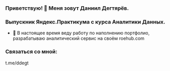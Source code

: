 ### Приветствую! 👋 Меня зовут Даниил Дегтярёв.
### Выпускник Яндекс.Практикума с курса Аналитики Данных. 


- 🔭 В настоящее время веду работу по наполнению портфолио, разрабатываю аналитический сервис на своём roehub.com 

### Связаться со мной:
t.me/ddegt

